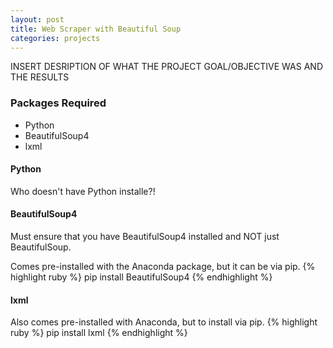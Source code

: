 ```yaml
---
layout: post
title: Web Scraper with Beautiful Soup
categories: projects
---
```


INSERT DESRIPTION OF WHAT THE PROJECT GOAL/OBJECTIVE WAS AND THE RESULTS 

<!-- more -->
<h3>Packages Required</h3>
	<ul>
		<li>Python</li>
		<li>BeautifulSoup4</li>
		<li>lxml</li>
	</ul>

<h4>Python</h4>
Who doesn't have Python installe?!

<h4>BeautifulSoup4</h4>
Must ensure that you have BeautifulSoup4 installed and NOT just BeautifulSoup.

Comes pre-installed with the Anaconda package, but it can be via pip.
{% highlight ruby %}
pip install BeautifulSoup4
{% endhighlight %}

<h4>lxml</h4>
Also comes pre-installed with Anaconda, but to install via pip.
{% highlight ruby %}
pip install lxml
{% endhighlight %}



